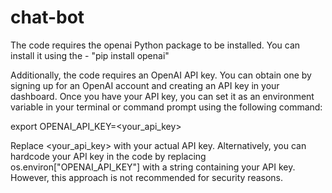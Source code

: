 # chat-bot

The code requires the openai Python package to be installed. You can install it using the - "pip install openai"

Additionally, the code requires an OpenAI API key. You can obtain one by signing up for an OpenAI account and creating an API key in your dashboard. Once you have your API key, you can set it as an environment variable in your terminal or command prompt using the following command:

export OPENAI_API_KEY=<your_api_key>

Replace <your_api_key> with your actual API key. Alternatively, you can hardcode your API key in the code by replacing os.environ["OPENAI_API_KEY"] with a string containing your API key. However, this approach is not recommended for security reasons.
